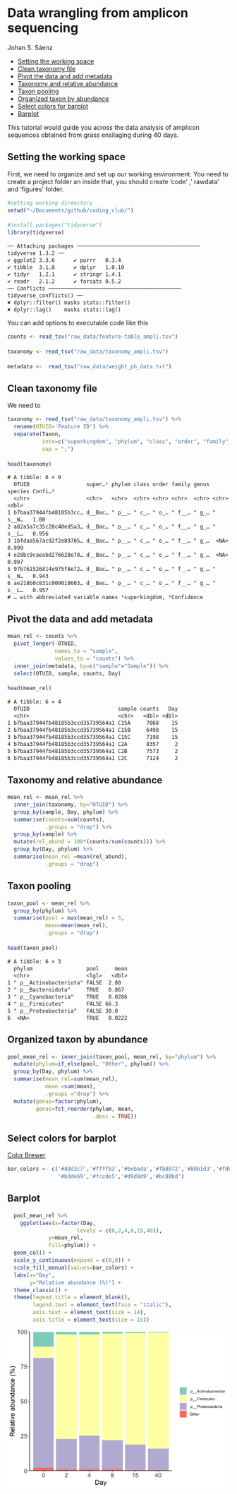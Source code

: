 Data wrangling from amplicon sequencing
================
Johan S. Sáenz

- <a href="#setting-the-working-space"
  id="toc-setting-the-working-space">Setting the working space</a>
- <a href="#clean-taxonomy-file" id="toc-clean-taxonomy-file">Clean
  taxonomy file</a>
- <a href="#pivot-the-data-and-add-metadata"
  id="toc-pivot-the-data-and-add-metadata">Pivot the data and add
  metadata</a>
- <a href="#taxonomy-and-relative-abundance"
  id="toc-taxonomy-and-relative-abundance">Taxonomy and relative
  abundance</a>
- <a href="#taxon-pooling" id="toc-taxon-pooling">Taxon pooling</a>
- <a href="#organized-taxon-by-abundance"
  id="toc-organized-taxon-by-abundance">Organized taxon by abundance</a>
- <a href="#select-colors-for-barplot"
  id="toc-select-colors-for-barplot">Select colors for barplot</a>
- <a href="#barplot" id="toc-barplot">Barplot</a>

This tutorial would guide you across the data analysis of amplicon
sequences obtained from grass ensilaging during 40 days.

## Setting the working space

First, we need to organize and set up our working environment. You need
to create a project folder an inside that, you should create ‘code’ ,’
rawdata’ and ‘figures’ folder.

``` r
#setting working direectory
setwd("~/Documents/github/coding_club/")

#install.packages("tidyverse")
library(tidyverse)
```

    ── Attaching packages ─────────────────────────────────────── tidyverse 1.3.2 ──
    ✔ ggplot2 3.3.6      ✔ purrr   0.3.4 
    ✔ tibble  3.1.8      ✔ dplyr   1.0.10
    ✔ tidyr   1.2.1      ✔ stringr 1.4.1 
    ✔ readr   2.1.2      ✔ forcats 0.5.2 
    ── Conflicts ────────────────────────────────────────── tidyverse_conflicts() ──
    ✖ dplyr::filter() masks stats::filter()
    ✖ dplyr::lag()    masks stats::lag()

You can add options to executable code like this

``` r
counts <- read_tsv("raw_data/feature-table_ampli.tsv")

taxonomy <- read_tsv("raw_data/taxonomy_ampli.tsv")

metadata <-  read_tsv("raw_data/weight_ph_data.txt")
```

## Clean taxonomy file

We need to

``` r
taxonomy <- read_tsv("raw_data/taxonomy_ampli.tsv") %>% 
  rename(OTUID='Feature ID') %>%
  separate(Taxon,
           into=c("superkingdom", "phylum", "class", "order", "family", "genus", "species"),
           sep = ";")

head(taxonomy)
```

    # A tibble: 6 × 9
      OTUID                  super…¹ phylum class order family genus species Confi…²
      <chr>                  <chr>   <chr>  <chr> <chr> <chr>  <chr> <chr>     <dbl>
    1 b7baa37944fb48185b3cc… d__Bac… " p__… " c_… " o_… " f__… " g_… " s__W…   1.00 
    2 a82a5a7c35c28c40ed5a3… d__Bac… " p__… " c_… " o_… " f__… " g_… " s__L…   0.956
    3 1bfdaa567ac92f2e89705… d__Bac… " p__… " c_… " o_… " f__… " g_…  <NA>     0.999
    4 e28bc9caeabd276628e70… d__Bac… " p__… " c_… " o_… " f__… " g_…  <NA>     0.997
    5 97b761526814e975f8e72… d__Bac… " p__… " c_… " o_… " f__… " g_… " s__W…   0.943
    6 ae218b0c831c009018603… d__Bac… " p__… " c_… " o_… " f__… " g_… " s__L…   0.957
    # … with abbreviated variable names ¹​superkingdom, ²​Confidence

## Pivot the data and add metadata

``` r
mean_rel <- counts %>% 
  pivot_longer(-OTUID,
               names_to = "sample",
               values_to = "counts") %>%
  inner_join(metadata, by=c("sample"="Sample")) %>% 
  select(OTUID, sample, counts, Day)

head(mean_rel)
```

    # A tibble: 6 × 4
      OTUID                            sample counts   Day
      <chr>                            <chr>   <dbl> <dbl>
    1 b7baa37944fb48185b3ccd35739564a1 C15A     7068    15
    2 b7baa37944fb48185b3ccd35739564a1 C15B     6498    15
    3 b7baa37944fb48185b3ccd35739564a1 C15C     7198    15
    4 b7baa37944fb48185b3ccd35739564a1 C2A      8357     2
    5 b7baa37944fb48185b3ccd35739564a1 C2B      7573     2
    6 b7baa37944fb48185b3ccd35739564a1 C2C      7124     2

## Taxonomy and relative abundance

``` r
mean_rel <- mean_rel %>% 
  inner_join(taxonomy, by="OTUID") %>% 
  group_by(sample, Day, phylum) %>% 
  summarise(counts=sum(counts),
            .groups = "drop") %>% 
  group_by(sample) %>% 
  mutate(rel_abund = 100*(counts/sum(counts))) %>% 
  group_by(Day, phylum) %>%
  summarise(mean_rel =mean(rel_abund),
            .groups = "drop")
```

## Taxon pooling

``` r
taxon_pool <- mean_rel %>%
  group_by(phylum) %>%
  summarise(pool = max(mean_rel) < 5,
            mean=mean(mean_rel),
            .groups = "drop")  

head(taxon_pool)
```

    # A tibble: 6 × 3
      phylum                 pool     mean
      <chr>                  <lgl>   <dbl>
    1 " p__Actinobacteriota" FALSE  2.80  
    2 " p__Bacteroidota"     TRUE   0.867 
    3 " p__Cyanobacteria"    TRUE   0.0286
    4 " p__Firmicutes"       FALSE 66.3   
    5 " p__Proteobacteria"   FALSE 30.0   
    6  <NA>                  TRUE   0.0222

## Organized taxon by abundance

``` r
pool_mean_rel <- inner_join(taxon_pool, mean_rel, by="phylum") %>%
  mutate(phylum=if_else(pool, "Other", phylum)) %>%
  group_by(Day, phylum) %>%
  summarise(mean_rel=sum(mean_rel),
            mean =sum(mean),
            .groups ="drop") %>%
  mutate(genus=factor(phylum),
         genus=fct_reorder(phylum, mean,
                           .desc = TRUE))
```

## Select colors for barplot

[Color
Brewer](https://colorbrewer2.org/#type=sequential&scheme=BuGn&n=3)

``` r
bar_colors <- c('#8dd3c7','#ffffb3','#bebada','#fb8072','#80b1d3','#fdb462',
                '#b3de69','#fccde5','#d9d9d9','#bc80bd')
```

## Barplot

``` r
  pool_mean_rel %>% 
    ggplot(aes(x=factor(Day,
                      levels = c(0,2,4,8,15,40)),
             y=mean_rel,
             fill=phylum)) +
  geom_col() +
  scale_y_continuous(expand = c(0,0)) +
  scale_fill_manual(values=bar_colors) + 
  labs(x="Day",
       y="Relative abundance (%)") +
  theme_classic() +
  theme(legend.title = element_blank(),
        legend.text = element_text(face = "italic"),
        axis.text = element_text(size = 14),
        axis.title = element_text(size = 15))
```

![](data_wrangling_files/figure-gfm/unnamed-chunk-9-1.png)
